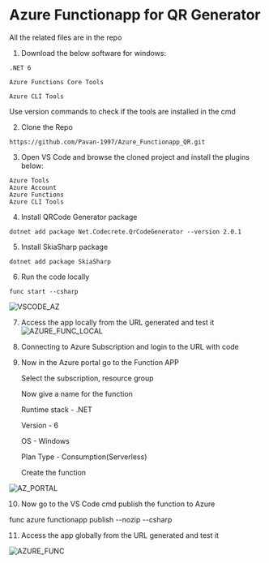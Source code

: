 # Azure Functionapp for QR Generator

All the related files are in the repo 

1. Download the below software for windows:
```
.NET 6

Azure Functions Core Tools

Azure CLI Tools
```

Use version commands to check if the tools are installed in the cmd

2. Clone the Repo
```
https://github.com/Pavan-1997/Azure_Functionapp_QR.git
```

3. Open VS Code and browse the cloned project and install the plugins below:
```
Azure Tools
Azure Account
Azure Functions
Azure CLI Tools
```

4. Install QRCode Generator package
```
dotnet add package Net.Codecrete.QrCodeGenerator --version 2.0.1
```

5. Install  SkiaSharp package
```
dotnet add package SkiaSharp
```

6. Run the code locally 
```
func start --csharp
```
![VSCODE_AZ](https://github.com/Pavan-1997/Azure_Functionapp_QR/assets/32020205/3a62cdb5-147d-42f6-9e17-4d44e048496d)

7. Access the app locally from the URL generated and test it
![AZURE_FUNC_LOCAL](https://github.com/Pavan-1997/Azure_Functionapp_QR/assets/32020205/e9e72ad1-296d-499e-8ca0-e23094af9028)


8. Connecting to Azure Subscription and login to the URL with code


9. Now in the Azure portal go to the Function APP

    Select the subscription, resource group
    
    Now give a name for the function
    
    Runtime stack - .NET
    
    Version - 6
    
    OS - Windows 
    
    Plan Type - Consumption(Serverless)
    
    Create the function

![AZ_PORTAL](https://github.com/Pavan-1997/Azure_Functionapp_QR/assets/32020205/7663d1f4-b4f5-41c2-94c1-6db0d5ca2c51)


10. Now go to the VS Code cmd publish the function to Azure

func azure functionapp publish <azure-functionapp-name> --nozip --csharp


11. Access the app globally from the URL generated and test it

![AZURE_FUNC](https://github.com/Pavan-1997/Azure_Functionapp_QR/assets/32020205/b2c6b50a-33ef-4edd-a38e-926e4b189113)

